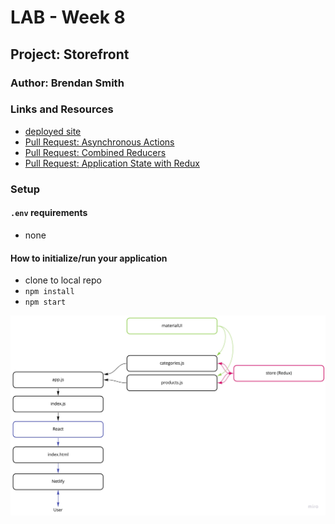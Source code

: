 # LAB - Week 8

## Project: Storefront

### Author: Brendan Smith

### Links and Resources

- [deployed site](https://youthful-mclean-bad63e.netlify.app/)
- [Pull Request: Asynchronous Actions](https://github.com/brendigler/storefront/pull/3)
- [Pull Request: Combined Reducers](https://github.com/brendigler/storefront/pull/2)
- [Pull Request: Application State with Redux](https://github.com/brendigler/storefront/pull/1)

### Setup

#### `.env` requirements

- none

#### How to initialize/run your application

- clone to local repo
- `npm install`
- `npm start`

<!-- #### Tests -->

<!-- - Run tests with `npm test` -->

<!-- #### UML / Application Wiring Diagram -->

![TODO](uml.jpg)

